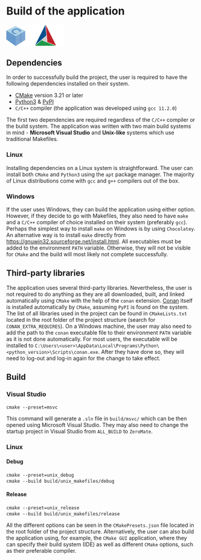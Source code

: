 # Build of the application

<p float="left">
    <img src="../misc/img/logo/conan.png" width=50>
    <img src="../misc/img/logo/cmake.png" width=100>
</p>

## Dependencies

In order to successfully build the project, the user is required to have the following dependencies installed on their system.

* [CMake](https://cmake.org/) version 3.21 or later
* [Python3](https://www.python.org/downloads/) & [PyPI](https://pypi.org/)
* `C/C++` compiler (the application was developed using `gcc 11.2.0`)

The first two dependencies are required regardless of the `C/C++` compiler or the build system. The application was written with two main build systems in mind - **Microsoft Visual Studio** and **Unix-like** systems which use traditional Makefiles.

### Linux
Installing dependencies on a Linux system is straightforward. The user can install both `CMake` and `Python3` using the `apt` package manager. The majority of Linux distributions come with `gcc` and `g++` compilers out of the box.

### Windows

If the user uses Windows, they can build the application using either option. However, if they decide to go with Makefiles, they also need to have `make` and a `C/C++` compiler of choice installed on their system (preferably `gcc`). Perhaps the simplest way to install `make` on Windows is by using `Chocolatey`.  An alternative way is to install `make` directly from https://gnuwin32.sourceforge.net/install.html. All executables must be added to the environment `PATH` variable. Otherwise, they will not be visible for `CMake` and the build will most likely not complete successfully.

## Third-party libraries

The application uses several third-party libraries. Nevertheless, the user is not required to do anything as they are all downloaded, built, and linked automatically using `CMake` with the help of the `conan` extension. [Conan](https://conan.io/) itself is installed automatically by `CMake`, assuming `PyPI` is found on the system. The list of all libraries used in the project can be found in `CMakeLists.txt` located in the root folder of the project structure (search for `CONAN_EXTRA_REQUIRES`). On a Windows machine, the user may also need to add the path to the `conan` executable file to their environment `PATH` variable as it is not done automatically. For most users, the executable will be installed to `C:\Users\<user>\AppData\Local\Programs\Python\<python_version>\Scripts\conan.exe`. After they have done so, they will need to log-out and log-in again for the change to take effect. 

## Build

### Visual Studio

```
cmake --preset=msvc
```

This command will generate a `.sln` file in `build/msvc/` which can be then opened using Microsoft Visual Studio. They may also need to change the startup project in Visual Studio from `ALL_BUILD` to `ZeroMate`. 

### Linux

#### Debug

```
cmake --preset=unix_debug
cmake --build build/unix_makefiles/debug
```

#### Release

```
cmake --preset=unix_release
cmake --build build/unix_makefiles/release
```

All the different options can be seen in the `CMakePresets.json` file located in the root folder of the project structure. Alternatively, the user can also build the application using, for example, the `CMake GUI` application, where they can specify their build system (IDE) as well as different `CMake` options, such as their preferable compiler. 